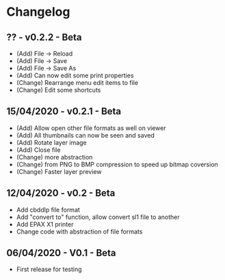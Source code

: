 # Changelog

## ?? - v0.2.2 - Beta

* (Add) File -> Reload
* (Add) File -> Save
* (Add) File -> Save As
* (Add) Can now edit some print properties
* (Change) Rearrange menu edit items to file
* (Change) Edit some shortcuts

## 15/04/2020 - v0.2.1 - Beta

* (Add) Allow open other file formats as well on viewer
* (Add) All thumbnails can now be seen and saved
* (Add) Rotate layer image
* (Add) Close file
* (Change) more abstraction
* (Change) from PNG to BMP compression to speed up bitmap coversion
* (Change) Faster layer preview

## 12/04/2020 - v0.2 - Beta

* Add cbddlp file format
* Add "convert to" function, allow convert sl1 file to another
* Add EPAX X1 printer
* Change code with abstraction of file formats

## 06/04/2020 - V0.1 - Beta

* First release for testing